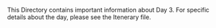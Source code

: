 This Directory contains important information about Day 3. For specific details about the day, please see the Itenerary file.
